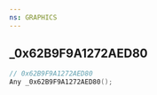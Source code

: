 ```yaml
---
ns: GRAPHICS
---
```

## _0x62B9F9A1272AED80

```c
// 0x62B9F9A1272AED80
Any _0x62B9F9A1272AED80();
```

